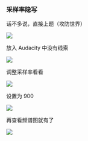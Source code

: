 ### 采样率隐写

话不多说，直接上题（攻防世界）

![](https://pic1.imgdb.cn/item/67e91dc10ba3d5a1d7e6c1b3.png)

放入 Audacity 中没有线索

![](https://pic1.imgdb.cn/item/67e91dd90ba3d5a1d7e6c1c3.png)

调整采样率看看

![](https://pic1.imgdb.cn/item/67e91e020ba3d5a1d7e6c1ca.png)

设置为 900

![](https://pic1.imgdb.cn/item/67e91e110ba3d5a1d7e6c1d1.png)

再查看频谱图就有了

![](https://pic1.imgdb.cn/item/67e91e290ba3d5a1d7e6c1d7.png)